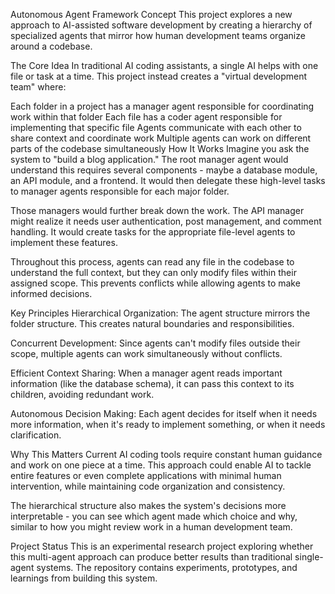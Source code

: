 Autonomous Agent Framework
Concept
This project explores a new approach to AI-assisted software development by creating a hierarchy of specialized agents that mirror how human development teams organize around a codebase.

The Core Idea
In traditional AI coding assistants, a single AI helps with one file or task at a time. This project instead creates a "virtual development team" where:

Each folder in a project has a manager agent responsible for coordinating work within that folder
Each file has a coder agent responsible for implementing that specific file
Agents communicate with each other to share context and coordinate work
Multiple agents can work on different parts of the codebase simultaneously
How It Works
Imagine you ask the system to "build a blog application." The root manager agent would understand this requires several components - maybe a database module, an API module, and a frontend. It would then delegate these high-level tasks to manager agents responsible for each major folder.

Those managers would further break down the work. The API manager might realize it needs user authentication, post management, and comment handling. It would create tasks for the appropriate file-level agents to implement these features.

Throughout this process, agents can read any file in the codebase to understand the full context, but they can only modify files within their assigned scope. This prevents conflicts while allowing agents to make informed decisions.

Key Principles
Hierarchical Organization: The agent structure mirrors the folder structure. This creates natural boundaries and responsibilities.

Concurrent Development: Since agents can't modify files outside their scope, multiple agents can work simultaneously without conflicts.

Efficient Context Sharing: When a manager agent reads important information (like the database schema), it can pass this context to its children, avoiding redundant work.

Autonomous Decision Making: Each agent decides for itself when it needs more information, when it's ready to implement something, or when it needs clarification.

Why This Matters
Current AI coding tools require constant human guidance and work on one piece at a time. This approach could enable AI to tackle entire features or even complete applications with minimal human intervention, while maintaining code organization and consistency.

The hierarchical structure also makes the system's decisions more interpretable - you can see which agent made which choice and why, similar to how you might review work in a human development team.

Project Status
This is an experimental research project exploring whether this multi-agent approach can produce better results than traditional single-agent systems. The repository contains experiments, prototypes, and learnings from building this system.
